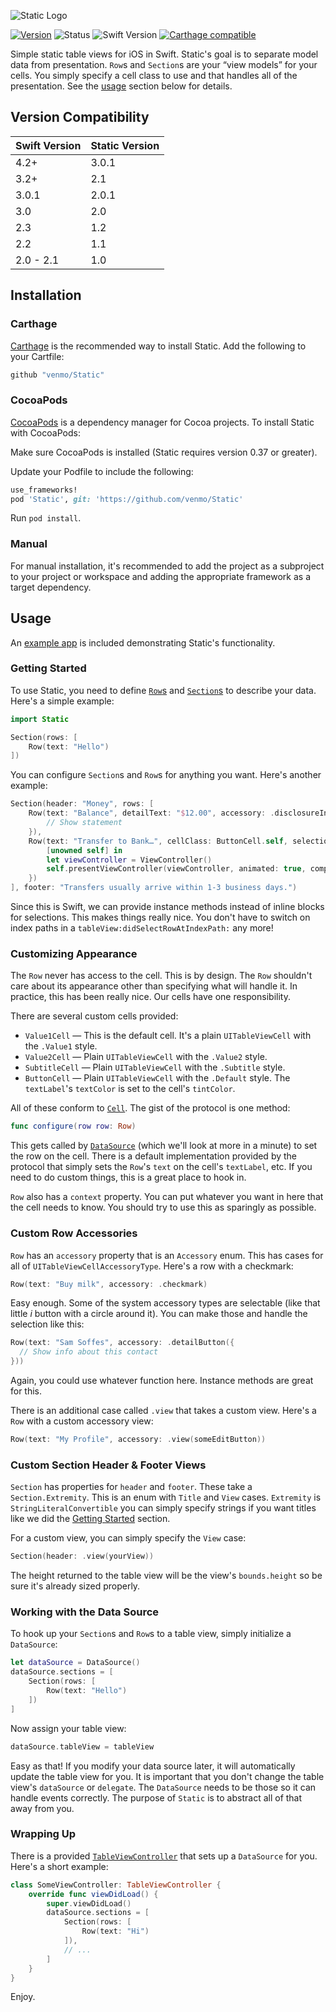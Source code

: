 ![Static Logo](docs/static.png)

[![Version](https://img.shields.io/github/release/venmo/Static.svg)](https://github.com/venmo/Static/releases) ![Status](https://travis-ci.org/venmo/Static.svg?branch=master) ![Swift Version](https://img.shields.io/badge/swift-4.2-orange.svg) [![Carthage compatible](https://img.shields.io/badge/Carthage-compatible-4BC51D.svg?style=flat)](https://github.com/Carthage/Carthage)

Simple static table views for iOS in Swift. Static's goal is to separate model data from presentation. `Row`s and `Section`s are your “view models” for your cells. You simply specify a cell class to use and that handles all of the presentation. See the [usage](#usage) section below for details.


## Version Compatibility

| Swift Version | Static Version |
| ------------- | -------------- |
| 4.2+          | 3.0.1          |
| 3.2+          | 2.1            |
| 3.0.1         | 2.0.1          |
| 3.0           | 2.0            |
| 2.3           | 1.2            |
| 2.2           | 1.1            |
| 2.0 - 2.1     | 1.0            |


## Installation

### Carthage

[Carthage](https://github.com/carthage/carthage) is the recommended way to install Static. Add the following to your Cartfile:

``` ruby
github "venmo/Static"
```


### CocoaPods

[CocoaPods](http://cocoapods.org) is a dependency manager for Cocoa projects. To install Static with CocoaPods:

Make sure CocoaPods is installed (Static requires version 0.37 or greater).

Update your Podfile to include the following:

```ruby
use_frameworks!
pod 'Static', git: 'https://github.com/venmo/Static'
```

Run `pod install`.


### Manual

For manual installation, it's recommended to add the project as a subproject to your project or workspace and adding the appropriate framework as a target dependency.


## Usage

An [example app](Example) is included demonstrating Static's functionality.


### Getting Started

To use Static, you need to define [`Row`s](Static/Row.swift) and [`Section`s](Static/Section.swift) to describe your data. Here's a simple example:

```swift
import Static

Section(rows: [
    Row(text: "Hello")
])
```

You can configure `Section`s and `Row`s for anything you want. Here's another example:

```swift
Section(header: "Money", rows: [
    Row(text: "Balance", detailText: "$12.00", accessory: .disclosureIndicator, selection: {
        // Show statement
    }),
    Row(text: "Transfer to Bank…", cellClass: ButtonCell.self, selection: {
        [unowned self] in
        let viewController = ViewController()
        self.presentViewController(viewController, animated: true, completion: nil)
    })
], footer: "Transfers usually arrive within 1-3 business days.")
```

Since this is Swift, we can provide instance methods instead of inline blocks for selections. This makes things really nice. You don't have to switch on index paths in a `tableView:didSelectRowAtIndexPath:` any more!


### Customizing Appearance

The `Row` never has access to the cell. This is by design. The `Row` shouldn't care about its appearance other than specifying what will handle it. In practice, this has been really nice. Our cells have one responsibility.

There are several custom cells provided:

* `Value1Cell` — This is the default cell. It's a plain `UITableViewCell` with the `.Value1` style.
* `Value2Cell` — Plain `UITableViewCell` with the `.Value2` style.
* `SubtitleCell` — Plain `UITableViewCell` with the `.Subtitle` style.
* `ButtonCell` — Plain `UITableViewCell` with the `.Default` style. The `textLabel`'s `textColor` is set to the cell's `tintColor`.

All of these conform to [`Cell`](Static/Cell.swift). The gist of the protocol is one method:

```swift
func configure(row row: Row)
```

This gets called by [`DataSource`](Static/DataSource.swift) (which we'll look at more in a minute) to set the row on the cell. There is a default implementation provided by the protocol that simply sets the `Row`'s `text` on the cell's `textLabel`, etc. If you need to do custom things, this is a great place to hook in.

`Row` also has a `context` property. You can put whatever you want in here that the cell needs to know. You should try to use this as sparingly as possible.


### Custom Row Accessories

`Row` has an `accessory` property that is an `Accessory` enum. This has cases for all of `UITableViewCellAccessoryType`. Here's a row with a checkmark:

```swift
Row(text: "Buy milk", accessory: .checkmark)
```

Easy enough. Some of the system accessory types are selectable (like that little *i* button with a circle around it). You can make those and handle the selection like this:

```swift
Row(text: "Sam Soffes", accessory: .detailButton({
  // Show info about this contact
}))
```

Again, you could use whatever function here. Instance methods are great for this.

There is an additional case called `.view` that takes a custom view. Here's a `Row` with a custom accessory view:

```swift
Row(text: "My Profile", accessory: .view(someEditButton))
```


### Custom Section Header & Footer Views

`Section` has properties for `header` and `footer`. These take a `Section.Extremity`. This is an enum with `Title` and `View` cases. `Extremity` is `StringLiteralConvertible` you can simply specify strings if you want titles like we did the [Getting Started](#getting-started) section.

For a custom view, you can simply specify the `View` case:

```swift
Section(header: .view(yourView))
```

The height returned to the table view will be the view's `bounds.height` so be sure it's already sized properly.


### Working with the Data Source

To hook up your `Section`s and `Row`s to a table view, simply initialize a `DataSource`:

```swift
let dataSource = DataSource()
dataSource.sections = [
    Section(rows: [
        Row(text: "Hello")
    ])
]
```

Now assign your table view:

```swift
dataSource.tableView = tableView
```

Easy as that! If you modify your data source later, it will automatically update the table view for you. It is important that you don't change the table view's `dataSource` or `delegate`. The `DataSource` needs to be those so it can handle events correctly. The purpose of `Static` is to abstract all of that away from you.


### Wrapping Up

There is a provided [`TableViewController`](Static/TableViewController.swift) that sets up a `DataSource` for you. Here's a short example:

```swift
class SomeViewController: TableViewController {
    override func viewDidLoad() {
        super.viewDidLoad()
        dataSource.sections = [
            Section(rows: [
                Row(text: "Hi")
            ]),
            // ...
        ]
    }
}
```

Enjoy.
